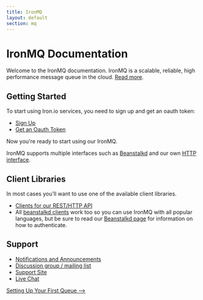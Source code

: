 ```yaml
---
title: IronMQ
layout: default
section: mq
---
```


# IronMQ Documentation

Welcome to the IronMQ documentation. IronMQ is a scalable, reliable, high performance message queue in the cloud. [Read more](http://www.iron.io/products/mq).

## Getting Started

To start using Iron.io services, you need to sign up and get an oauth token:

* [Sign Up](http://www.iron.io)
* [Get an Oauth Token](http://hud.iron.io/tokens)

Now you're ready to start using our IronMQ.

IronMQ supports multiple interfaces such as [Beanstalkd](http://kr.github.com/beanstalkd) and our own [HTTP interface](/mq/code/libraries).

## Client Libraries

In most cases you'll want to use one of the available client libraries.

* [Clients for our REST/HTTP API](/mq/code/libraries)
* All [beanstalkd clients](https://github.com/kr/beanstalkd/wiki/client-libraries) work too so you can use IronMQ with all popular languages, but be sure to read our [Beanstalkd page](/mq/code/beanstalkd) for information on how to authenticate.

## Support

* [Notifications and Announcements](https://plus.google.com/107080387635368981384/posts)
* [Discussion group / mailing list](http://groups.google.com/group/ironmq)
* [Support Site](http://support.iron.io)
* [Live Chat](http://www.hipchat.com/gNWgTiqIC)


<a href="/mq/start/first-queue" class="next_item">Setting Up Your First Queue --></a><br clear="all" />

<br /><br />


